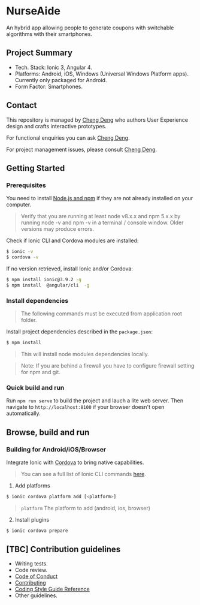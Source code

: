 # NurseAide

An hybrid app allowing people to generate coupons with switchable algorithms with their smartphones.

## Project Summary

* Tech. Stack: Ionic 3, Angular 4.
* Platforms: Android, iOS, Windows (Universal Windows Platform apps). Currently only packaged for Android.
* Form Factor: Smartphones.

## Contact

This repository is managed by [Cheng Deng](mailto:ppnncc@live.com) who authors User Experience design and crafts interactive prototypes.

For functional enquiries you can ask [Cheng Deng](mailto:ppnncc@live.com).

For project management issues, please consult [Cheng Deng](mailto:ppnncc@live.com).

## Getting Started

### Prerequisites

You need to install [Node.js and npm](https://nodejs.org/en/) if they are not already installed on your computer.

> Verify that you are running at least node v8.x.x and npm 5.x.x by running node -v and npm -v in a terminal / console window. Older versions may produce errors.

Check if Ionic CLI and Cordova modules are installed:

```bash
$ ionic -v
$ cordova -v
```

If no version retrieved, install Ionic and/or Cordova:

```bash
$ npm install ionic@3.9.2 -g
$ npm install  @angular/cli  -g
```


### Install dependencies

> The following commands must be executed from application root folder.

Install project dependencies described in the `package.json`:

```bash
$ npm install
```

> This will install node modules dependencies locally.

> Note: If you are behind a firewall you have to configure firewall setting for npm and git.

### Quick build and run

Run `npm run serve` to build the project and lauch a lite web server. Then navigate to `http://localhost:8100`
if your browser doesn't open automatically.

## Browse, build and run

### Building for Android/iOS/Browser

Integrate Ionic with [Cordova](https://cordova.apache.org/) to bring native capabilities.

> You can see a full list of Ionic CLI commands [here](https://ionicframework.com/docs/cli/commands.html).

1. Add platforms

```bash
$ ionic cordova platform add [<platform>]
```

>  `platform` The platform to add (android, ios, browser)

2. Install plugins

```bash
$ ionic cordova prepare
```


## [TBC] Contribution guidelines
* Writing tests.
* Code review.
* [Code of Conduct](CODE_OF_CONDUCT.md)
* [Contributing](CONTRIBUTING.md)
* [Coding Style Guide Reference](CODING_GUIDELINES.md)
* Other guidelines.
